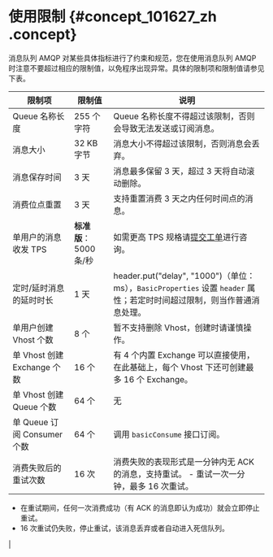 # 使用限制 {#concept_101627_zh .concept}

消息队列 AMQP 对某些具体指标进行了约束和规范，您在使用消息队列 AMQP 时注意不要超过相应的限制值，以免程序出现异常。具体的限制项和限制值请参见下表。

|限制项|限制值|说明|
|---|---|--|
|Queue 名称长度|255 个字符|Queue 名称长度不得超过该限制，否则会导致无法发送或订阅消息。|
|消息大小|32 KB 字节|消息大小不得超过该限制，否则消息会丢弃。|
|消息保存时间|3 天|消息最多保留 3 天，超过 3 天将自动滚动删除。|
|消费位点重置|3 天|支持重置消费 3 天之内任何时间点的消息。|
|单用户的消息收发 TPS|**标准版**：5000 条/秒|如需更高 TPS 规格请[提交工单](https://selfservice.console.aliyun.com/ticket/category/ons/recommend/544)进行咨询。|
|定时/延时消息的延时时长|1 天|header.put\("delay", "1000"\)（单位：ms），`BasicProperties` 设置 `header` 属性；若定时时间超过限制，则当作普通消息处理。|
|单用户创建 Vhost 个数|8 个|暂不支持删除 Vhost，创建时请谨慎操作。|
|单 Vhost 创建 Exchange 个数|16 个|有 4 个内置 Exchange 可以直接使用，在此基础上，每个 Vhost 下还可创建最多 16 个 Exchange。|
|单 Vhost 创建 Queue 个数|64 个|无|
|单 Queue 订阅 Consumer 个数|64 个|调用 `basicConsume` 接口订阅。|
|消费失败后的重试次数|16 次|消费失败的表现形式是一分钟内无 ACK 的消息，支持重试。 -   重试一次一分钟，最多 16 次重试。
-   在重试期间，任何一次消费成功（有 ACK 的消息即认为成功）就会立即停止重试。
-   16 次重试仍失败，停止重试，该消息丢弃或者自动进入死信队列。

 |

